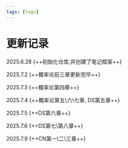 ```yaml
---
tags: [logs]
---
```

# 更新记录
2025.6.28 {++初始化仓库,并创建了笔记框架++}

2025.7.2  {++概率论前三章更新完毕++}

2025.7.3 {++概率论第四章++}

2025.7.4 {++概率论第五\六\七章, DS第五章++}

2025.7.5 {++DS第六章++}

2025.7.6 {++DS第七\第八章++}

2025.7.9 {++CN第一\二\三章++}